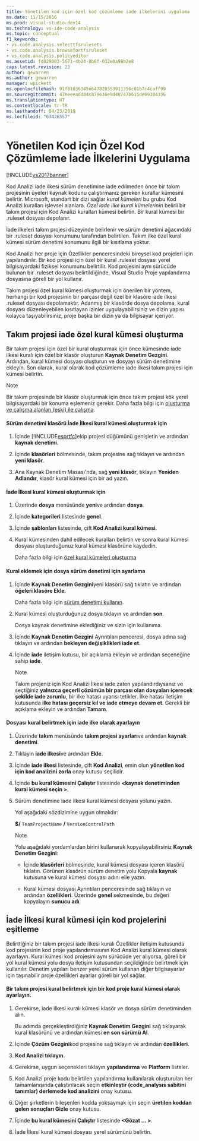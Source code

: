```yaml
---
title: Yönetilen kod için özel kod çözümleme iade ilkelerini uygulama | Microsoft Docs
ms.date: 11/15/2016
ms.prod: visual-studio-dev14
ms.technology: vs-ide-code-analysis
ms.topic: conceptual
f1_keywords:
- vs.code.analysis.selecttfsrulesets
- vs.code.analysis.browsefortfsruleset
- vs.code.analysis.policyeditor
ms.assetid: fd029003-5671-4b24-8b6f-032e0a98b2e8
caps.latest.revision: 23
author: gewarren
ms.author: gewarren
manager: wpickett
ms.openlocfilehash: 91f81036345e647820353911356c01b7c4caff99
ms.sourcegitcommit: 47eeeeadd84c879636e9d48747b615de69384356
ms.translationtype: HT
ms.contentlocale: tr-TR
ms.lasthandoff: 04/23/2019
ms.locfileid: "63426557"
---
```

# <a name="implementing-custom-code-analysis-check-in-policies-for-managed-code"></a>Yönetilen Kod için Özel Kod Çözümleme İade İlkelerini Uygulama
[!INCLUDE[vs2017banner](../includes/vs2017banner.md)]

Kod Analizi iade ilkesi sürüm denetimine iade edilmeden önce bir takım projesinin üyeleri kaynak kodunu çalıştırmanız gereken kurallar kümesini belirtir. Microsoft, standart bir dizi sağlar *kural kümeleri* bu grubu Kod Analizi kuralları işlevsel alanlara. *Özel iade ilke kural kümelerinin* belirli bir takım projesi için Kod Analizi kuralları kümesi belirtin. Bir kural kümesi bir .ruleset dosyası depolanır.  
  
 İade ilkeleri takım projesi düzeyinde belirlenir ve sürüm denetimi ağacındaki bir .ruleset dosyası konumunu tarafından belirtilen. Takım ilke özel kural kümesi sürüm denetimi konumunu ilgili bir kısıtlama yoktur.  
  
 Kod Analizi her proje için Özellikler penceresindeki bireysel kod projeleri için yapılandırılır. Bir kod projesi için özel bir kural .ruleset dosyası yerel bilgisayardaki fiziksel konumunu belirtilir. Kod projesini aynı sürücüde bulunan bir .ruleset dosyası belirtildiğinde, Visual Studio Proje yapılandırma dosyasına göreli bir yol kullanır.  
  
 Takım projesi özel kural kümesi oluşturmak için önerilen bir yöntem, herhangi bir kod projesinin bir parçası değil özel bir klasöre iade ilkesi .ruleset dosyası depolamaktır. Adanmış bir klasörde dosya depolama, kural dosyası düzenleyebilen kısıtlayan izinler uygulayabilirsiniz ve dizin yapısı kolayca taşıyabilirsiniz, proje başka bir dizin ya da bilgisayar içeriyor.  
  
## <a name="creating-the-team-project-custom-check-in-rule-set"></a>Takım projesi iade özel kural kümesi oluşturma  
 Bir takım projesi için özel bir kural oluşturmak için önce kümesinde iade ilkesi kuralı için özel bir klasör oluşturun **Kaynak Denetim Gezgini**. Ardından, kural kümesi dosyası oluşturun ve dosyayı sürüm denetimine ekleyin. Son olarak, kural olarak kod çözümleme iade ilkesi takım projesi için kümesi belirtin.  
  
> [!NOTE]
> Bir takım projesinde bir klasör oluşturmak için önce takım projesi kök yerel bilgisayardaki bir konuma eşlemeniz gerekir. Daha fazla bilgi için [oluşturma ve çalışma alanları (eski) ile çalışma](http://msdn.microsoft.com/db4d5692-179a-44fe-ad31-0c1c900c9cb2).  
  
#### <a name="to-create-the-version-control-folder-for-the-check-in-policy-rule-set"></a>Sürüm denetimi klasörü İade İlkesi kural kümesi oluşturmak için  
  
1. İçinde [!INCLUDE[esprtfc](../includes/esprtfc-md.md)]ekip projesi düğümünü genişletin ve ardından **kaynak denetimi**.  
  
2. İçinde **klasörleri** bölmesinde, takım projesine sağ tıklayın ve ardından **yeni klasör**.  
  
3. Ana Kaynak Denetim Masası'nda, sağ **yeni klasör**, tıklayın **Yeniden Adlandır**, klasör kural kümesi için bir ad yazın.  
  
#### <a name="to-create-the-check-in-policy-rule-set"></a>İade İlkesi kural kümesi oluşturmak için  
  
1. Üzerinde **dosya** menüsünde **yeni**ve ardından **dosya**.  
  
2. İçinde **kategorileri** listesinde **genel**.  
  
3. İçinde **şablonları** listesinde, çift **Kod Analizi kural kümesi**.  
  
4. Kural kümesinden dahil edilecek kuralları belirtin ve sonra kural kümesi dosyası oluşturduğunuz kural kümesi klasörüne kaydedin.  
  
     Daha fazla bilgi için [özel kural kümeleri oluşturma](../code-quality/creating-custom-code-analysis-rule-sets.md)  
  
#### <a name="to-add-the-rule-set-file-to-version-control"></a>Kural eklemek için dosya sürüm denetimi için ayarlama  
  
1. İçinde **Kaynak Denetim Gezgini**yeni klasörü sağ tıklatın ve ardından **öğeleri klasöre Ekle**.  
  
     Daha fazla bilgi için [sürüm denetimi kullanın](http://msdn.microsoft.com/library/33267cee-fe5f-4aa3-b2cd-6d22ceace314).  
  
2. Kural kümesi oluşturduğunuz dosya tıklayın ve ardından **son**.  
  
     Dosya kaynak denetimine eklediğiniz ve sizin için kullanıma.  
  
3. İçinde **Kaynak Denetim Gezgini** Ayrıntıları penceresi, dosya adına sağ tıklayın ve ardından **bekleyen değişiklikleri iade et**.  
  
4. İçinde **iade** iletişim kutusu, bir açıklama ekleyin ve ardından seçeneğine sahip **iade**.  
  
    > [!NOTE]
    > Takım projeniz için Kod Analizi İlkesi iade zaten yapılandırdıysanız ve seçtiğiniz **yalnızca geçerli çözümün bir parçası olan dosyaları içerecek şekilde iade zorunlu**, bir ilke hatası uyarısı tetikler. İlke hatası iletişim kutusunda **ilke hatası geçersiz kıl ve iade etmeye devam et**. Gerekli bir açıklama ekleyin ve ardından **Tamam**.  
  
#### <a name="to-specify-the-rule-set-file-as-the-check-in-policy"></a>Dosyası kural belirtmek için iade ilke olarak ayarlayın  
  
1. Üzerinde **takım** menüsünde **takım projesi ayarları**ve ardından **kaynak denetimi**.  
  
2. Tıklayın **iade ilkesi**ve ardından **Ekle**.  
  
3. İçinde **iade ilkesi** listesinde, çift **Kod Analizi**, emin olun **yönetilen kod için kod analizini zorla** onay kutusu seçilidir.  
  
4. İçinde **bu kural kümesini Çalıştır** listesinde  **\<kaynak denetiminden kural kümesi seçin >**.  
  
5. Sürüm denetimine iade ilkesi kural kümesi dosyası yolunu yazın.  
  
     Yol aşağıdaki sözdizimine uygun olmalıdır:  
  
     **$/** `TeamProjectName` **/** `VersionControlPath`  
  
    > [!NOTE]
    > Yolu aşağıdaki yordamlardan birini kullanarak kopyalayabilirsiniz **Kaynak Denetim Gezgini**:  
  
    - İçinde **klasörleri** bölmesinde, kural kümesi dosyası içeren klasörü tıklatın. Görünen klasörün sürüm denetim yolu Kopyala **kaynak** kutusuna ve kural kümesi dosyası adını elle yazın.  
  
    - Kural kümesi dosyası Ayrıntıları penceresinde sağ tıklayın ve ardından **özellikleri**. Üzerinde **genel** sekmesinde, bu değeri kopyalayın **sunucu adı**.  
  
## <a name="synchronizing-code-projects-to-the-check-in-policy-rule-set"></a>İade İlkesi kural kümesi için kod projelerini eşitleme  
 Belirttiğiniz bir takım projesi iade ilkesi kuralı Özellikler iletişim kutusunda kod projesinin kod proje yapılandırmasının Kod Analizi kural kümesi olarak ayarlayın. Kural kümesi kod projesini aynı sürücüde yer alıyorsa, göreli bir yol kural kümesi yolu dosya iletişim kutusundan seçildiğinde belirtmek için kullanılır. Denetim yapıları benzer yerel sürüm kullanan diğer bilgisayarlar için taşınabilir proje özellikleri ayarlar göreli bir yol sağlar.  
  
#### <a name="to-specify-a-team-project-rule-set-as-the-rule-set-of-a-code-project"></a>Bir takım projesi kural belirtmek için bir kod proje kural kümesi olarak ayarlayın.  
  
1. Gerekirse, iade ilkesi kuralı kümesi klasör ve dosya sürüm denetiminden alın.  
  
     Bu adımda gerçekleştirdiğiniz **Kaynak Denetim Gezgini** sağ tıklayarak kural klasörünü ve ardından kümesi **en son sürümü Al**.  
  
2. İçinde **Çözüm Gezgini**kod projesine sağ tıklayın ve ardından **özellikleri**.  
  
3. **Kod Analizi tıklayın**.  
  
4. Gerekirse, uygun seçenekleri tıklayın **yapılandırma** ve **Platform** listeler.  
  
5. Kod Analizi proje kodu belirtilen yapılandırma kullanılarak oluşturulan her tamamlanışında çalıştırılacak seçin **etkinleştir (code_analysıs sabitini tanımlar) derlemede kod analizini** onay kutusu.  
  
6. Diğer şirketlerin bileşenleri kodda yoksaymak için seçin **üretilen koddan gelen sonuçları Gizle** onay kutusu.  
  
7. İçinde **bu kural kümesini Çalıştır** listesinde  **\<Gözat … >**.  
  
8. İade İlkesi kural kümesi dosyası yerel sürümünü belirtin.
